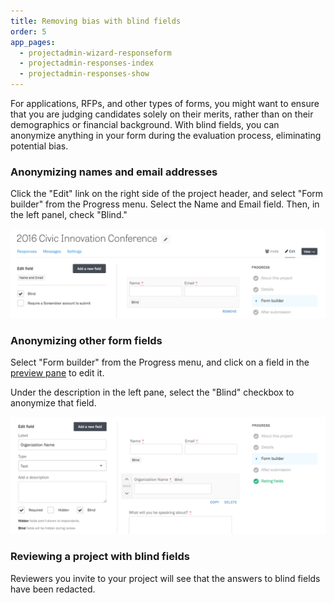 ```yaml
---
title: Removing bias with blind fields
order: 5
app_pages:
  - projectadmin-wizard-responseform
  - projectadmin-responses-index
  - projectadmin-responses-show
---
```


For applications, RFPs, and other types of forms, you might want to ensure that you are judging candidates solely on their merits, rather than on their demographics or financial background. With blind fields, you can anonymize anything in your form during the evaluation process, eliminating potential bias.

### Anonymizing names and email addresses

Click the "Edit" link on the right side of the project header, and select "Form builder" from the Progress menu. Select the Name and Email field. Then, in the left panel, check "Blind."

![Turning names and emails into blind fields.](../images/bias_1.png)

### Anonymizing other form fields

Select "Form builder" from the Progress menu, and click on a field in the [preview pane](/articles/screendoor/your_form/building_your_form.html#getting-started) to edit it.

Under the description in the left pane, select the "Blind" checkbox to anonymize that field.

![Making a form field blind.](../images/bias_2.png)

### Reviewing a project with blind fields

Reviewers you invite to your project will see that the answers to blind fields have been redacted.
